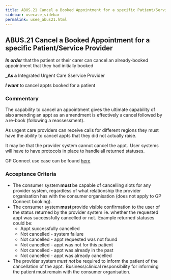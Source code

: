 ```yaml
---
title: ABUS.21 Cancel a Booked Appointment for a specific Patient/Service Provider
sidebar: usecase_sidebar
permalink: usee_abus21.html
---
```


## ABUS.21 Cancel a Booked Appointment for a specific Patient/Service Provider 
**_In order_** that the patient or their carer can cancel an already-booked appointment that they had initially booked 

**_As a** Integrated Urgent Care Sservice Provider

**_I want_** to cancel appts booked for a patient 

### Commentary 
The capability to cancel an appointment gives the ultimate capability of also amending an appt as an amendment is effectively a cancel followed by a re-book (following a reassessment).  

As urgent care providers can receive calls for different regions they must have the ability to cancel appts that they did not actually raise.   

It may be that the provider system cannot cancel the appt.  User systems will have to have protocols in place to handle all returned statuses. 

GP Connect use case can be found <a href="https://nhsconnect.github.io/gpconnect/appointments_use_case_cancel_an_appointment.html" target="_blank">here</a>

### Acceptance Criteria  
* The consumer system **must** be capable of cancelling slots for any provider system, regardless of what relationship the provider organisation has with the consumer organisation (does not apply to GP Connect booking).
* The consumer system **must** provide visible confirmation to the user of the status returned by the provider system  ie. whether the requested appt was successfully cancelled or not.  Example returned statuses could be: 
   * Appt successfully cancelled 
   * Not cancelled - system failure 
   * Not cancelled - appt requested was not found 
   * Not cancelled - appt was not for this patient 
   * Not cancelled - appt was already in the past 
   * Not cancelled - appt was already cancelled 
* The provider system *must not* be required to inform the patient of the cancellation of the appt.  Business/clinical responsibility for informing the patient must remain with the consumer organisation. 

